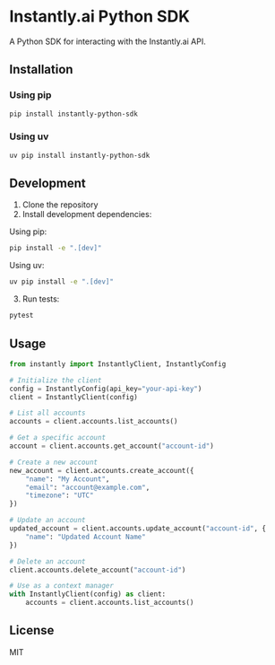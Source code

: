 # Instantly.ai Python SDK

A Python SDK for interacting with the Instantly.ai API.

## Installation

### Using pip
```bash
pip install instantly-python-sdk
```

### Using uv
```bash
uv pip install instantly-python-sdk
```

## Development

1. Clone the repository
2. Install development dependencies:

Using pip:
```bash
pip install -e ".[dev]"
```

Using uv:
```bash
uv pip install -e ".[dev]"
```

3. Run tests:
```bash
pytest
```

## Usage

```python
from instantly import InstantlyClient, InstantlyConfig

# Initialize the client
config = InstantlyConfig(api_key="your-api-key")
client = InstantlyClient(config)

# List all accounts
accounts = client.accounts.list_accounts()

# Get a specific account
account = client.accounts.get_account("account-id")

# Create a new account
new_account = client.accounts.create_account({
    "name": "My Account",
    "email": "account@example.com",
    "timezone": "UTC"
})

# Update an account
updated_account = client.accounts.update_account("account-id", {
    "name": "Updated Account Name"
})

# Delete an account
client.accounts.delete_account("account-id")

# Use as a context manager
with InstantlyClient(config) as client:
    accounts = client.accounts.list_accounts()
```

## License

MIT
